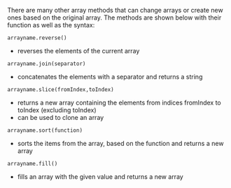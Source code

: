 There are many other array methods that can change arrays or create new ones based on the original array. The methods are shown below with their function as well as the syntax:

`arrayname.reverse()`
  - reverses the elements of the current array

`arrayname.join(separator)`
  - concatenates the elements with a separator and returns a string

`arrayname.slice(fromIndex,toIndex)`
  - returns a new array containing the elements from indices fromIndex to toIndex (excluding toIndex)
  - can be used to clone an array

`arrayname.sort(function)`
  - sorts the items from the array, based on the function and returns a new array

`arrayname.fill()`
  - fills an array with the given value and returns a new array